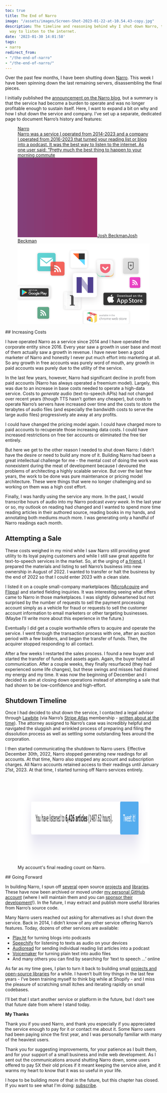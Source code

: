```yaml
---
toc: true
title: The End of Narro
image: "/assets/images/Screen-Shot-2023-01-22-at-10.54.43-copy.jpg"
description: The timeline and reasoning behind why I shut down Narro, the best
  way to listen to the internet.
date: '2023-01-30 14:01:58'
tags:
- narro
redirect_from:
- "/the-end-of-narro"
- "/the-end-of-narro/"
---
```


Over the past few months, I have been shutting down [Narro](https://www.narro.co). This week I have been spinning down the last remaining servers, disassembling the final pieces.

I initially published the [announcement on the Narro blog](https://blog.narro.co/post/704215532872876032/notice-narro-shutting-down), but a summary is that the service had become a burden to operate and was no longer profitable enough to sustain itself. Here, I want to expand a bit on why and how I shut down the service and company. I’ve set up a separate, dedicated page to document Narro’s history and features:

<figure class="kg-card kg-bookmark-card"><a class="kg-bookmark-container" href="/narro/"><div class="kg-bookmark-content">
<div class="kg-bookmark-title">Narro</div>
<div class="kg-bookmark-description">Narro was a service I operated from 2014-2023 and a company I operated from 2016-2023 that turned your reading list or blog into a podcast. It was the best way to listen to the internet. As one user said: “Pretty much the best thing to happen to your morning commute</div>
<div class="kg-bookmark-metadata">
<img class="kg-bookmark-icon" src="/assets/images/favicon-1.png" alt=""><span class="kg-bookmark-author">Josh Beckman</span><span class="kg-bookmark-publisher">Josh Beckman</span>
</div>
</div>
<div class="kg-bookmark-thumbnail"><img src="/assets/images/apps.png" alt=""></div></a></figure>
## Increasing Costs

I have operated Narro as a service since 2014 and I have operated the corporate entity since 2016. Every year saw a growth in user base and most of them actually saw a growth in revenue. I have never been a good marketer of Narro and honestly I never put much effort into marketing at all. So any growth in free accounts was purely word of mouth, any growth in paid accounts was purely due to the utility of the service.

In the last few years, however, Narro had significant decline in profit from paid accounts (Narro has always operated a freemium model). Largely, this was due to an increase in base costs needed to operate a high-data service. Costs to _generate_ audio (text-to-speech APIs) had not changed over recent years (though TTS hasn’t gotten any cheaper), but costs to operate Narro’s servers have increased over time and the costs to store the terabytes of audio files (and especially the bandwidth costs to serve the large audio files) progressively ate away at any profits.

I could have changed the pricing model again. I could have charged more to paid accounts to recuperate those increasing data costs. I could have increased restrictions on free tier accounts or eliminated the free tier entirely.

But here we get to the other reason I needed to shut down Narro: I didn’t have the desire or need to build any more of it. Building Narro had been a great intellectual challenge for me - the mental cost of doing the work was nonexistent during the meat of development because I devoured the problems of architecting a highly scalable service. But over the last few years, the work to be done was pure maintenance or pricing model architecture. These were things that were no longer challenging and so working on them was a high cost effort.

Finally, I was hardly using the service any more. In the past, I would transcribe hours of audio into my Narro podcast _every week_. In the last year or so, my outlook on reading had changed and I wanted to spend more time reading articles in their authored source, reading books in my hands, and annotating both mediums much more. I was generating only a handful of Narro readings each month.

## Attempting a Sale

These costs weighed in my mind while I saw Narro still providing great utility to its loyal paying customers and while I still saw great appetite for text-to-speech services in the market. So, at the urging of [a friend](https://ybv.github.io), I prepared the materials and listing to sell Narro’s business into new ownership in August of 2022. I wanted to transfer or halt the business by the end of 2022 so that I could enter 2023 with a clean slate.

I listed it on a couple small-company marketplaces ([MicroAcquire](https://acquire.com) and [Flippa](https://flippa.com)) and started fielding inquiries. It was interesting seeing what offers came to Narro in those marketplaces. I was slightly disheartened but not surprised by the number of requests to sell the payment processing account simply as a vehicle for fraud or requests to sell the customer account information to email marketers or other targeting businesses. (Maybe I’ll write more about this experience in the future.)

Eventually I did get a couple worthwhile offers to acquire and operate the service. I went through the transaction process with one, after an auction period with a few bidders, and began the transfer of funds. Then, the acquirer stopped responding to all contact.

After a few weeks I restarted the sales process. I found a new buyer and started the transfer of funds and assets again. Again, the buyer halted all communication. After a couple weeks, they finally resurfaced (they had experienced some life changes), but these swings and misses had drained my energy and my time. It was now the beginning of December and I decided to aim at closing down operations instead of attempting a sale that had shown to be low-confidence and high-effort.

## Shutdown Timeline

Once I had decided to shut down the service, I contacted a legal advisor through [Lawbite](https://www.lawbite.co.uk) (via Narro’s [Stripe Atlas](https://stripe.com/atlas) membership - [written about at the time]( /on-narro-joining-atlas/)). The attorney assigned to Narro’s case was incredibly helpful and navigated the sluggish and wrinkled process of preparing and filing the dissolution process as well as settling some outstanding fees around the corporation.

I then started communicating the shutdown to Narro users. Effective December 30th, 2022, Narro stopped generating new readings for all accounts. At that time, Narro also stopped any account and subscription charges. All Narro accounts retained access to their readings until January 21st, 2023. At that time, I started turning off Narro services entirely.

<figure class="kg-card kg-image-card kg-card-hascaption"><img src="/assets/images/Screenshot-2023-01-22-at-10.40.28-AM.png" class="kg-image" alt  width="1392" height="280"  sizes="(min-width: 720px) 720px"><figcaption>My account's final reading count on Narro.</figcaption></figure>
## Going Forward

In building Narro, I spun off [several](https://github.com/NarroApp) open source [projects](https://github.com/andjosh/staticus) [and](https://github.com/andjosh/gopod) [libraries](https://github.com/andjosh/translate-emoji). These have now been archived or moved under [my personal GitHub account](https://github.com/andjosh) (where I will maintain them and you can [sponsor their development](https://github.com/sponsors/andjosh)!). In the future, I may extract and publish more useful libraries from Narro’s source code.

Many Narro users reached out asking for alternatives as I shut down the service. Back in 2014, I didn’t know of any other service offering Narro’s features. Today, dozens of other services are available:

- [Play.ht](https://play.ht/) for turning blogs into podcasts
- [Speechify](https://speechify.com) for listening to texts as audio on your devices
- [Audioread](https://audioread.com/) for sending individual reading list articles into a podcast
- [Voicemaker](https://voicemaker.in/) for turning plain text into audio files
- And many others you can find by searching for ‘text to speech ...’ online

As far as my time goes, I plan to turn it back to building small [projects and open-source libraries]( /writing-a-better-readwise-to-day-one-import/) for a while. I haven’t built tiny things in the last few years - I’ve been training myself to think big while at Shopify - and I miss the pleasure of scratching small itches and iterating rapidly on small codebases.

I’ll bet that I start another service or platform in the future, but I don’t see that future date from where I stand today.

**My Thanks**

Thank you if you used Narro, and thank you especially if you appreciated the service enough to pay for it or contact me about it. Some Narro users had been paying since the first year, and I was personally familiar with many of the heaviest users.

Thank you for suggesting improvements, for your patience as I built them, and for your support of a small business and indie web development. As I sent out the communications around shutting Narro down, some users offered to pay 5X their old prices if it meant keeping the service alive, and it warms my heart to know that it was so useful in your life.

I hope to be building more of that in the future, but this chapter has closed. If you want to see what I'm doing: [subscribe]( /subscribe/).

